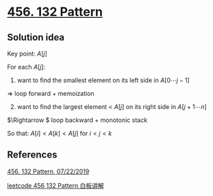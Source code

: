 # [456. 132 Pattern](https://leetcode.com/problems/132-pattern/)

## Solution idea

Key point: $A[j]$

For each $A[j]$:

1. want to find the smallest element on its left side in $A[0\cdots j-1]$

$\Rightarrow$ loop forward + memoization

2. want to find the largest element < $A[j]$ on its right side in $A[j+1 \cdots n]$

$\Rightarrow $ loop backward + monotonic stack

So that: $A[i] < A[k] < A[j]$ for $i<j<k$

## References
[456. 132 Pattern, 07/22/2019](https://www.youtube.com/watch?v=Jz60RhiggN0)

[leetcode 456 132 Pattern 白板讲解](https://www.youtube.com/watch?v=tY8Dh9t15Lw)